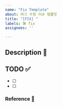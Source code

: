 ```yaml
---
name: "Fix Template"
about: 버그 수정 이슈 템플릿
title: "[FIX] "
labels: 🛠 fix
assignees: ''

---
```


## Description 💭


## TODO ✅
- [ ] 
- [ ] 

### Reference 🔎
